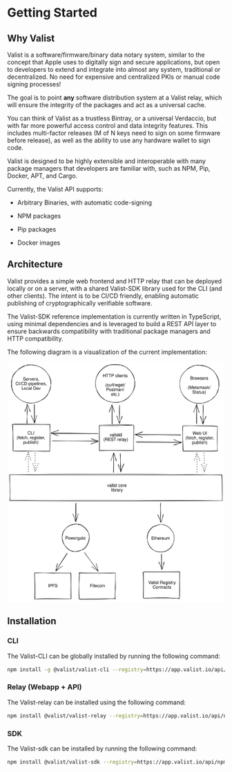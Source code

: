 # Getting Started

## Why Valist

Valist is a software/firmware/binary data notary system, similar to the concept that Apple uses to digitally sign and secure applications, but open to developers to extend and integrate into almost any system, traditional or decentralized. No need for expensive and centralized PKIs or manual code signing processes!

The goal is to point **any** software distribution system at a Valist relay, which will ensure the integrity of the packages and act as a universal cache.

You can think of Valist as a trustless Bintray, or a universal Verdaccio, but with far more powerful access control and data integrity features. This includes multi-factor releases (M of N keys need to sign on some firmware before release), as well as the ability to use any hardware wallet to sign code.

Valist is designed to be highly extensible and interoperable with many package managers that developers are familiar with, such as NPM, Pip, Docker, APT, and Cargo.

Currently, the Valist API supports:

* Arbitrary Binaries, with automatic code-signing

* NPM packages

* Pip packages

* Docker images

## Architecture

Valist provides a simple web frontend and HTTP relay that can be deployed locally or on a server, with a shared Valist-SDK library used for the CLI (and other clients). The intent is to be CI/CD friendly, enabling automatic publishing of cryptographically verifiable software.

The Valist-SDK reference implementation is currently written in TypeScript, using minimal dependencies and is leveraged to build a REST API layer to ensure backwards compatibility with traditional package managers and HTTP compatibility.

The following diagram is a visualization of the current implementation:

![Valist Architecture](img/architecture.svg)

## Installation

### CLI

The Valist-CLI can be globally installed by running the following command:

```bash
npm install -g @valist/valist-cli --registry=https://app.valist.io/api/npm
```

### Relay (Webapp + API)

The Valist-relay can be installed using the following command:

```bash
npm install @valist/valist-relay --registry=https://app.valist.io/api/npm
```

### SDK

The Valist-sdk can be installed by running the following command:

```bash
npm install @valist/valist-sdk --registry=https://app.valist.io/api/npm
```
